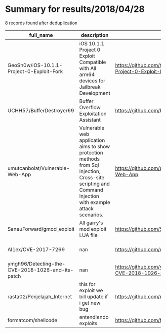 
# Summary for results/2018/04/28
    
8 records found after deduplication

| full_name | description | html_url | matched_list | matched_count | pushed_at | size | stargazers_count | language | forks_count | vul_ids |
|--------------------------------------------------|----------------------------------------------------------------------------------------------------------------------------------------------------------|---------------------------------------------------------------------|--------------------------|-----------------|---------------------------|--------|--------------------|------------|---------------|-------------------|
| GeoSn0w/iOS-10.1.1-Project-0-Exploit-Fork | iOS 10.1.1 Project 0 Exploit Compatible with All arm64 devices for Jailbreak Development | https://github.com/GeoSn0w/iOS-10.1.1-Project-0-Exploit-Fork | ['exploit'] | 1 | 2018-04-28 11:26:57+00:00 | 111 | 45 | C | 24 | [] |
| UCHH57/BufferDestroyer69 | Buffer Overflow Exploitation Assistant | https://github.com/UCHH57/BufferDestroyer69 | ['exploit'] | 1 | 2018-04-28 17:18:26+00:00 | 31 | 0 | Python | 0 | [] |
| umutcanbolat/Vulnerable-Web-App | Vulnerable web application aims to show protection methods from Sql Injection, Cross-site scripting and Command Injection with example attack scenarios. | https://github.com/umutcanbolat/Vulnerable-Web-App | ['command injection'] | 1 | 2018-04-28 14:22:47+00:00 | 3004 | 0 | PHP | 0 | [] |
| SaneuForward/gmod_exploit | All garry's mod exploit LUA file | https://github.com/SaneuForward/gmod_exploit | ['exploit'] | 1 | 2018-04-28 04:01:15+00:00 | 69 | 2 | Lua | 4 | [] |
| Al1ex/CVE-2017-7269 | nan | https://github.com/Al1ex/CVE-2017-7269 | ['cve-2'] | 1 | 2018-04-28 04:47:05+00:00 | 4 | 6 | Ruby | 2 | ['CVE-2017-7269'] |
| ymgh96/Detecting-the-CVE-2018-1026-and-its-patch | nan | https://github.com/ymgh96/Detecting-the-CVE-2018-1026-and-its-patch | ['cve-2'] | 1 | 2018-04-28 11:32:02+00:00 | 11 | 0 | C++ | 0 | ['CVE-2018-1026'] |
| rasta02/Penjelajah_Internet | this for exploit we bill update if i get new bug | https://github.com/rasta02/Penjelajah_Internet | ['exploit'] | 1 | 2018-04-28 18:20:23+00:00 | 56 | 0 | Perl | 3 | [] |
| formatcom/shellcode | entendiendo exploits | https://github.com/formatcom/shellcode | ['exploit', 'shellcode'] | 2 | 2018-04-28 20:18:55+00:00 | 1 | 0 | C | 0 | [] |
